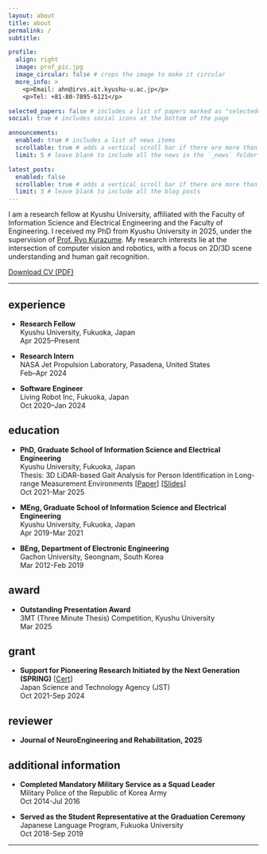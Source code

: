 ```yaml
---
layout: about
title: about
permalink: /
subtitle: 

profile:
  align: right
  image: prof_pic.jpg
  image_circular: false # crops the image to make it circular
  more_info: >
    <p>Email: ahn@irvs.ait.kyushu-u.ac.jp</p>
    <p>Tel: +81-80-7895-6121</p>

selected_papers: false # includes a list of papers marked as "selected={true}"
social: true # includes social icons at the bottom of the page

announcements:
  enabled: true # includes a list of news items
  scrollable: true # adds a vertical scroll bar if there are more than 3 news items
  limit: 5 # leave blank to include all the news in the `_news` folder

latest_posts:
  enabled: false
  scrollable: true # adds a vertical scroll bar if there are more than 3 new posts items
  limit: 3 # leave blank to include all the blog posts
---
```


I am a research fellow at Kyushu University, affiliated with the Faculty of Information Science and Electrical Engineering and the Faculty of Engineering. I received my PhD from Kyushu University in 2025, under the supervision of [Prof. Ryo Kurazume](https://robotics.ait.kyushu-u.ac.jp/). My research interests lie at the intersection of computer vision and robotics, with a focus on 2D/3D scene understanding and human gait recognition.


[Download CV (PDF)](/assets/pdf/CV_jeongho_2025-04-30.pdf)




---

## experience

- **Research Fellow**<br>
  Kyushu University, Fukuoka, Japan<br>
  Apr 2025–Present

- **Research Intern**<br>
  NASA Jet Propulsion Laboratory, Pasadena, United States<br>
  Feb–Apr 2024

- **Software Engineer**<br>
  Living Robot Inc, Fukuoka, Japan<br>
  Oct 2020–Jan 2024
  



## education

- **PhD, Graduate School of Information Science and Electrical Engineering**<br>
  Kyushu University, Fukuoka, Japan<br>
  Thesis: 3D LiDAR-based Gait Analysis for Person Identification in Long-range Measurement Environments [[Paper](/assets/pdf/phd_thesis.pdf)] [[Slides](/assets/pdf/phd_slides.pdf)]<br>
  Oct 2021-Mar 2025

- **MEng, Graduate School of Information Science and Electrical Engineering**<br>
  Kyushu University, Fukuoka, Japan<br>
  Apr 2019-Mar 2021

- **BEng, Department of Electronic Engineering**<br>
  Gachon University, Seongnam, South Korea<br>
  Mar 2012-Feb 2019




## award

- **Outstanding Presentation Award**<br>
  3MT (Three Minute Thesis) Competition, Kyushu University<br>
  Mar 2025




## grant

- **Support for Pioneering Research Initiated by the Next Generation (SPRING)** [[Cert](/assets/pdf/SPRING_cert_jeongho.pdf)]<br>
  Japan Science and Technology Agency (JST)<br>
  Oct 2021-Sep 2024




## reviewer

- **Journal of NeuroEngineering and Rehabilitation, 2025**




## additional information
- **Completed Mandatory Military Service as a Squad Leader**<br>
  Military Police of the Republic of Korea Army<br>
  Oct 2014-Jul 2016

- **Served as the Student Representative at the Graduation Ceremony**<br>
  Japanese Language Program, Fukuoka University<br>
  Oct 2018-Sep 2019


---


  
